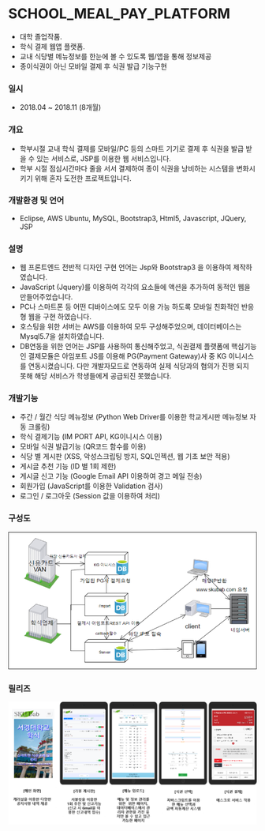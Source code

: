 # SCHOOL_MEAL_PAY_PLATFORM
+ 대학 졸업작품. 
+ 학식 결제 웹앱 플랫폼. 
+ 교내 식당별 메뉴정보를 한눈에 볼 수 있도록 웹/앱을 통해 정보제공
+ 종이식권이 아닌 모바일 결제 후 식권 발급 기능구현

### 일시    
+ 2018.04 ~ 2018.11 (8개월)

### 개요
+ 학부시절 교내 학식 결제를 모바일/PC 등의 스마트 기기로 결제 후 식권을 발급 받을 수 있는 서비스로, JSP를 이용한 웹 서비스입니다. 
+ 학부 시절 점심시간마다 줄을 서서 결제하여 종이 식권을 낭비하는 시스템을 변화시키기 위해 혼자 도전한 프로젝트입니다.

### 개발환경 및 언어
+ Eclipse, AWS Ubuntu,  MySQL,  Bootstrap3, Html5, Javascript, JQuery, JSP

### 설명

+ 웹 프론트엔드 전반적 디자인 구현 언어는 Jsp와 Bootstrap3 을 이용하여 제작하였습니다. 
+ JavaScript (Jquery)를 이용하여 각각의 요소들에 액션을 추가하여 동적인 웹을 만들어주었습니다.
+ PC나 스마트폰 등 어떤 디바이스에도 모두 이용 가능 하도록 모바일 친화적인 반응형 웹을 구현 하였습니다. 
+ 호스팅을 위한 서버는 AWS를 이용하여 모두 구성해주었으며, 데이터베이스는 Mysql5.7을  설치하였습니다.
+ DB연동을 위한 언어는 JSP를 사용하여 통신해주었고, 식권결제 플랫폼에 핵심기능인 결제모듈은 아임포트 JS를 이용해 PG(Payment Gateway)사 중 KG 이니시스를 연동시켰습니다. 
다만 개발자모드로 연동하여 실제 식당과의 협의가 진행 되지 못해 해당 서비스가 학생들에게 공급되진 못했습니다.


### 개발기능
+ 주간 / 월간 식당 메뉴정보 (Python Web Driver를 이용한 학교게시판 메뉴정보 자동 크롤링)
+ 학식 결제기능 (IM PORT API, KG이니시스 이용)
+ 모바일 식권 발급기능 (QR코드 함수를 이용)
+ 식당 별 게시판 (XSS, 악성스크립팅 방지, SQL인젝션, 웹 기초 보안 적용)
+ 게시글 추천 기능 (ID 별 1회 제한)
+ 게시글 신고 기능 (Google Email API 이용하여 경고 메일 전송)
+ 회원가입 (JavaScript를 이용한 Validation 검사)
+ 로그인 / 로그아웃 (Session 값을 이용하여 처리)

### 구성도
<img src=/structure.png></img>

### 릴리즈
<img src=/deploy.png></img>
